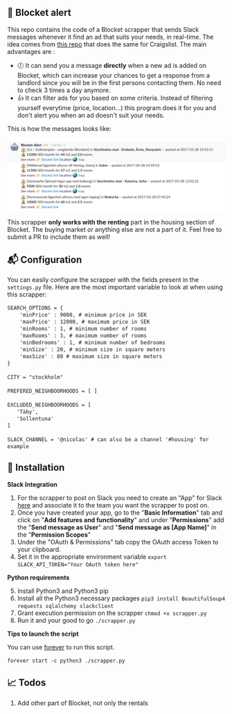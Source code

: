 ## :bell: Blocket alert ##

This repo contains the code of a Blocket scrapper that sends Slack messages whenever it find an ad that suits your needs, in real-time. The idea comes from [this repo](https://github.com/VikParuchuri/apartment-finder) that does the same for Craigslist. The main advantages are :

 - :clock7: It can send you a message **directly** when a new ad is added on Blocket, which can increase your chances to get a response from a landlord since you will be in the first persons contacting them. No need to check 3 times a day anymore.
 - :thumbsup: It can filter ads for you based on some criteria. Instead of filtering yourself everytime (price, location...) this program does it for you and don't alert you when an ad doesn't suit your needs.

This is how the messages looks like:

![A screenshot of the aspect of the received messages](.screens/bot_msg.png)

This scrapper **only works with the renting** part in the housing section of Blocket. The buying market or anything else are not a part of it. Feel free to submit a PR to include them as well!

## :mailbox_with_mail: Configuration ##

You can easily configure the scrapper with the fields present in the `settings.py` file.
Here are the most important variable to look at when using this scrapper:

    SEARCH_OPTIONS = {
	    'minPrice' : 9000, # minimum price in SEK
	    'maxPrice' : 12000, # maximum price in SEK
	    'minRooms' : 1, # minimum number of rooms
	    'maxRooms' : 3, # maximum number of rooms
	    'minBedrooms' : 1, # minimum number of bedrooms
	    'minSize' : 20, # minimum size in square meters
	    'maxSize' : 80 # maximum size in square meters
	}

    CITY = "stockholm"

    PREFERED_NEIGHBOORHOODS = [ ]

    EXCLUDED_NEIGHBOORHOODS = [
	   'Täby',
	   'Sollentuna'
	]

	SLACK_CHANNEL = '@nicolas' # can also be a channel '#housing' for example

## :floppy_disk: Installation ##

**Slack Integration**

 1. For the scrapper to post on Slack you need to create an "App" for Slack [here](https://api.slack.com/apps) and associate it to the team you want the scrapper to post on.
 2. Once you have created your app, go to the "**Basic Information**" tab and click on "**Add features and functionality**" and under "**Permissions**" add the "**Send message as User**" and "**Send message as [App Name]**" in the "**Permission Scopes**"
 3. Under the "OAuth & Permissions" tab copy the OAuth access Token to your clipboard.
 4. Set it in the appropriate environment variable `export SLACK_API_TOKEN="Your OAuth token here"`

**Python requirements**

 5. Install Python3 and Python3 pip
 6. Install all the Python3 necessary packages `pip3 install BeautifulSoup4 requests sqlalchemy slackclient`
 7. Grant execution permission on the scrapper `chmod +x scrapper.py`
 8. Run it and your good to go `./scrapper.py`

**Tips to launch the script**

You can use [forever](https://github.com/foreverjs/forever) to run this script.

    forever start -c python3 ./scrapper.py

## :chart_with_upwards_trend: Todos ##

 1. Add other part of Blocket, not only the rentals
